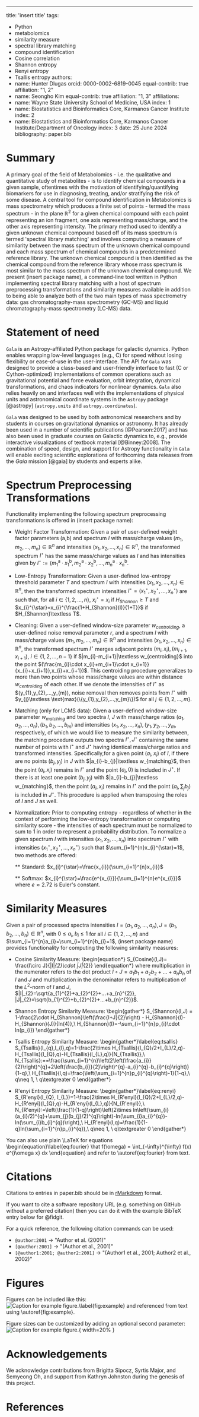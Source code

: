 
---
title: 'insert title'
tags:
  - Python
  - metabolomics
  - similarity measure
  - spectral library matching
  - compound identification
  - Cosine correlation
  - Shannon entropy
  - Renyi entropy
  - Tsallis entropy
authors:
  - name: Hunter Dlugas
    orcid: 0000-0002-6819-0045
    equal-contrib: true
    affiliation: "1, 2"
  - name: Seongho Kim
    equal-contrib: true 
    affiliation: "1, 3"
affiliations:
 - name: Wayne State University School of Medicine, USA
   index: 1
 - name: Biostatistics and Bioinformatics Core, Karmanos Cancer Institute
   index: 2
 - name: Biostatistics and Bioinformatics Core, Karmanos Cancer Institute/Department of Oncology
   index: 3
date: 25 June 2024
bibliography: paper.bib


# Summary

A primary goal of the field of Metabolomics - i.e. the qualitative and quantitative study of metabolites - is to identify chemical compounds in a given sample, oftentimes with the motivation of identifying/quantifying biomarkers for use in diagnosing, treating, and/or stratifying the risk of some disease. A central tool for compound identification in Metabolomics is mass spectrometry which produces a finite set of points - termed the mass spectrum - in the plane $\mathbb{R}^{2}$ for a given chemical compound with each point representing an ion fragment, one axis representing mass/charge, and the other axis representing intensity. The primary method used to identify a given unknown chemical compound based off of its mass spectrum is termed 'spectral library matching' and involves computing a measure of similarity between the mass spectrum of the unknown chemical compound and each mass spectrum of chemical compounds in a predetermined reference library. The unknown chemical compound is then identified as the chemical compound from the reference library whose mass spectrum is most similar to the mass spectrum of the unknown chemical compound. We present (insert package name), a command-line tool written in Python implementing spectral library matching with a host of spectrum preprocessing transformations and similarity measures available in addition to being able to analyze both of the two main types of mass spectrometry data: gas chromatography-mass spectrometry (GC-MS) and liquid chromatography-mass spectrometry (LC-MS) data.


# Statement of need

`Gala` is an Astropy-affiliated Python package for galactic dynamics. Python
enables wrapping low-level languages (e.g., C) for speed without losing
flexibility or ease-of-use in the user-interface. The API for `Gala` was
designed to provide a class-based and user-friendly interface to fast (C or
Cython-optimized) implementations of common operations such as gravitational
potential and force evaluation, orbit integration, dynamical transformations,
and chaos indicators for nonlinear dynamics. `Gala` also relies heavily on and
interfaces well with the implementations of physical units and astronomical
coordinate systems in the `Astropy` package [@astropy] (`astropy.units` and
`astropy.coordinates`).

`Gala` was designed to be used by both astronomical researchers and by
students in courses on gravitational dynamics or astronomy. It has already been
used in a number of scientific publications [@Pearson:2017] and has also been
used in graduate courses on Galactic dynamics to, e.g., provide interactive
visualizations of textbook material [@Binney:2008]. The combination of speed,
design, and support for Astropy functionality in `Gala` will enable exciting
scientific explorations of forthcoming data releases from the *Gaia* mission
[@gaia] by students and experts alike.


# Spectrum Preprocessing Transformations
Functionality implementing the following spectrum preprocessing transformations is offered in (insert package name):

* Weight Factor Transformation: Given a pair of user-defined weight factor parameters $(\text{a,b})$ and spectrum $I$ with mass/charge values $(m_{1},m_{2},...,m_{n})\in\mathbb{R}^{n}$ and intensities $(x_{1},x_{2},...,x_{n})\in\mathbb{R}^{n}$, the transformed spectrum $I^{\star}$ has the same mass/charge values as $I$ and has intensities given by $I^{\star}:=(m_{1}^{\text{a}}\cdot x_{1}^{\text{b}},m_{2}^{\text{a}}\cdot x_{2}^{\text{b}},...,m_{n}^{\text{a}}\cdot x_{n}^{\text{b}}$.

* Low-Entropy Transformation: Given a user-defined low-entropy threshold parameter $T$ and spectrum $I$ with intensities $(x_{1},x_{2},...,x_{n})\in\mathbb{R}^{n}$, then the transformed spectrum intensities $I^{\star}=(x_{1}^{\star},x_{2}^{\star},...,x_{n}^{\star})$ are such that, for all $i\in\{1,2,...,n\}$, $x_{i}^{\star}=x_{i}$ if $H_{Shannon}\geq T$ and $x_{i}^{\star}=x_{i}^{\frac{1+H_{Shannon}(I)}{1+T}}$ if $H_{Shannon}\textless T$.

* Cleaning: Given a user-defined window-size parameter $w_{centroiding}$, a user-defined noise removal parameter $r$, and a spectrum $I$ with mass/charge values $(m_{1},m_{2},...,m_{n})\in\mathbb{R}^{n}$ and intensities $(x_{1},x_{2},...,x_{n})\in\mathbb{R}^{n}$, the transformed spectrum $I^{\star}$ merges adjacent points $(m_{i},x_{i}),(m_{i+1},x_{i+1})$, $i\in\{1,2,...,n-1\}$ if $|m_{i}-m_{i+1}|\textless w_{centroiding}$ into the point $(\frac{m_{i}\cdot x_{i}+m_{i+1}\cdot x_{i+1}}{x_{i}+x_{i+1}},x_{i}+x_{i+1})$. This centroiding procedure generalizes to more than two points whose mass/charge values are within distance $w_{centroiding}$ of each other. If we denote the intensities of $I^{\star}$ as $(y_{1},y_{2},...,y_{m}), noise removal then removes points from $I^{\star}$ with $y_{j}\textless \text{max}(\{y_{1},y_{2},...,y_{m}\})$ for all $j\in\{1,2,...,m\}$.

* Matching (only for LCMS data): Given a user-defined window-size parameter $w_{matching}$ and two spectra $I$, $J$ with mass/charge ratios $(a_{1},a_{2},...,a_{n}), (b_{1},b_{2},...,b_{m})$ and intensities $(x_{1},x_{2},...,x_{n}), (y_{1},y_{2},...,y_{m}$, respectively, of which we would like to measure the similarity between, the matching procedure outputs two spectra $I^{\star},J^{\star}$ containing the same number of points with $I^{\star}$ and $J^{\star}$ having identical mass/charge ratios and transformed intensities. Specifically,for a given point $(a_{i},x_{i})$ of $I$, if there are no points $(b_{j},y_{j})$ in $J$ with $|a_{i}-b_{j}|\textless w_{matching}$, then the point $(a_{i},x_{i})$ remains in $I^{\star}$ and the point $(a_{i},0)$ is included in $J^{\star}$. If there is at least one point $(b_{j},y_{j})$ with $|a_{i}-b_{j}|\textless w_{matching}$, then the point $(a_{i},x_{i})$ remains in $I^{\star}$ and the point $(a_{i},\sum_{j}b_{j})$ is included in $J^{\star}$. This procedure is applied when transposing the roles of $I$ and $J$ as well.

* Normalization: Prior to computing entropy - regardless of whether in the context of performing the low-entropy transformation or computing similarity score - the intensities of each spectrum must be normalized to sum to 1 in order to represent a probability distribution. To normalize a given spectrum $I$ with intensities $(x_{1},x_{2},...,x_{n})$ into spectrum $I^{\star}$ with intensities $(x_{1}^{\star},x_{2}^{\star},...,x_{n}^{\star})$ such that $\sum_{i=1}^{n}x_{i}^{\star}=1$, two methods are offered:

  ** Standard: $x_{i}^{\star}=\frac{x_{i}}{\sum_{i=1}^{n}x_{i}}$
  
  ** Softmax: $x_{i}^{\star}=\frac{e^{x_{i}}}{\sum_{i=1}^{n}e^{x_{i}}}$ where $e\approx 2.72$ is Euler's constant.


# Similarity Measures
Given a pair of processed spectra intensities $I=(a_{1},a_{2},...,a_{n}), J=(b_{1},b_{2},...,b_{n})\in\mathbb{R}^{n}$, with $0\leq a_{i},b_{i}\leq 1$ for all $i\in\{1,2,...,n\}$ and $\sum_{i=1}^{n}a_{i}=\sum_{i=1}^{n}b_{i}=1$, (insert package name) provides functionality for computing the following similarity measures:

* Cosine Similarity Measure:
\begin{equation*}
    S_{Cosine}(I,J)= \frac{I\circ J}{|I|_{2}\cdot |J|_{2}}
\end{equation*}
where multiplication in the numerator refers to the dot product $I\circ J=a_{1}b_{1}+a_{2}b_{2}+...+a_{n}b_{n}$ of $I$ and $J$ and multiplication in the denominator refers to multiplication of the $L^{2}$-norm of $I$ and $J$, $|I|_{2}=\sqrt{a_{1}^{2}+a_{2}^{2}+...+a_{n}^{2}}, |J|_{2}=\sqrt{b_{1}^{2}+b_{2}^{2}+...+b_{n}^{2}}$.

* Shannon Entropy Similarity Measure:
\begin{gather*}
    S_{Shannon}(I,J) = 1-\frac{2\cdot H_{Shannon}\left(\frac{I+J}{2}\right) - H_{Shannon}(I)-H_{Shannon}(J)}{ln(4)},\\
    H_{Shannon}(I)=-\sum_{i=1}^{n}p_{i}\cdot ln(p_{i})
\end{gather*}

* Tsallis Entropy Similarity Measure:
\begin{gather*}\label{eq:tsallis}
    S_{Tsallis}(I_{q},I_{l},q)=1-\frac{2\times H_{Tsallis}(I_{Q}/2+I_{L}/2,q)-H_{Tsallis}(I_{Q},q)-H_{Tsallis}(I_{L},q)}{N_{Tsallis}},\\
    N_{Tsallis}:==\frac{\sum_{i=1}^{n}\left(2\left(\frac{a_{i}}{2}\right)^{q}+2\left(\frac{b_{i}}{2}\right)^{q}-a_{i}^{q}-b_{i}^{q}\right)}{1-q},\\
    H_{Tsallis}(I,q)=\frac{\left(\sum_{i=1}^{n}p_{i}^{q}\right)-1}{1-q},\\
    q\neq 1, \ q\textgreater 0
\end{gather*}

* R\'enyi Entropy Similarity Measure:
\begin{gather*}\label{eq:renyi}
    S_{R\'enyi}(I_{Q}, I_{L})=1-\frac{2\times H_{R\'enyi}(I_{Q}/2+I_{L}/2,q)-H_{R\'enyi}(I_{Q},q)-H_{R\'enyi}(I_{L},q)}{N_{R\'enyi}},\\
    N_{R\'enyi}:=\left(\frac{1}{1-q}\right)\left(2\times ln\left(\sum_{i}(a_{i}/2)^{q}+\sum_{j}(b_{j}/2)^{q}\right)-ln(\sum_{i}a_{i}^{q})-ln(\sum_{i}b_{i}^{q})\right),\\
    H_{R\'enyi}(I,q)=\frac{1}{1-q}ln(\sum_{i=1}^{n}p_{i}^{q}),\\
    q\neq 1, \ q\textgreater 0
\end{gather*}


You can also use plain \LaTeX for equations
\begin{equation}\label{eq:fourier}
\hat f(\omega) = \int_{-\infty}^{\infty} f(x) e^{i\omega x} dx
\end{equation}
and refer to \autoref{eq:fourier} from text.


# Citations

Citations to entries in paper.bib should be in
[rMarkdown](http://rmarkdown.rstudio.com/authoring_bibliographies_and_citations.html)
format.

If you want to cite a software repository URL (e.g. something on GitHub without a preferred
citation) then you can do it with the example BibTeX entry below for @fidgit.

For a quick reference, the following citation commands can be used:
- `@author:2001`  ->  "Author et al. (2001)"
- `[@author:2001]` -> "(Author et al., 2001)"
- `[@author1:2001; @author2:2001]` -> "(Author1 et al., 2001; Author2 et al., 2002)"


# Figures

Figures can be included like this:
![Caption for example figure.\label{fig:example}](figure.png)
and referenced from text using \autoref{fig:example}.

Figure sizes can be customized by adding an optional second parameter:
![Caption for example figure.](figure.png){ width=20% }


# Acknowledgements

We acknowledge contributions from Brigitta Sipocz, Syrtis Major, and Semyeong
Oh, and support from Kathryn Johnston during the genesis of this project.


# References


